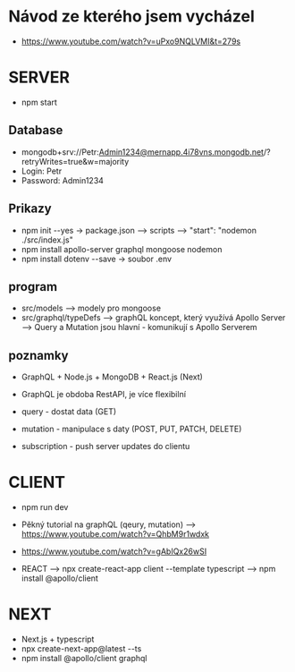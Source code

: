 # Návod ze kterého jsem vycházel

- https://www.youtube.com/watch?v=uPxo9NQLVMI&t=279s

# SERVER

- npm start

## Database

- mongodb+srv://Petr:Admin1234@mernapp.4i78vns.mongodb.net/?retryWrites=true&w=majority
- Login: Petr
- Password: Admin1234

## Prikazy

- npm init --yes
  -> package.json --> scripts --> "start": "nodemon ./src/index.js"
- npm install apollo-server graphql mongoose nodemon
- npm install dotenv --save
  -> soubor .env

## program

- src/models --> modely pro mongoose
- src/graphql/typeDefs --> graphQL koncept, který využívá Apollo Server
  --> Query a Mutation jsou hlavní - komunikují s Apollo Serverem

## poznamky

- GraphQL + Node.js + MongoDB + React.js (Next)

- GraphQL je obdoba RestAPI, je více flexibilní

- query - dostat data (GET)
- mutation - manipulace s daty (POST, PUT, PATCH, DELETE)
- subscription - push server updates do clientu

# CLIENT

- npm run dev

- Pěkný tutorial na graphQL (qeury, mutation) --> https://www.youtube.com/watch?v=QhbM9r1wdxk
- https://www.youtube.com/watch?v=gAbIQx26wSI
- REACT --> npx create-react-app client --template typescript
  --> npm install @apollo/client

# NEXT

- Next.js + typescript
- npx create-next-app@latest --ts
- npm install @apollo/client graphql
